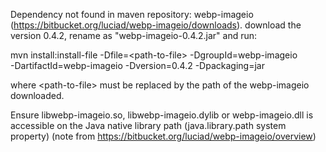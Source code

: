 Dependency not found in maven repository: webp-imageio (https://bitbucket.org/luciad/webp-imageio/downloads). download the version 0.4.2, rename as "webp-imageio-0.4.2.jar" and run:

mvn install:install-file -Dfile=\<path-to-file\> -DgroupId=webp-imageio \
    -DartifactId=webp-imageio -Dversion=0.4.2 -Dpackaging=jar
    
where \<path-to-file\> must be replaced by the path of the webp-imageio downloaded.

Ensure libwebp-imageio.so, libwebp-imageio.dylib or webp-imageio.dll is accessible on the Java native library path (java.library.path system property) (note from https://bitbucket.org/luciad/webp-imageio/overview)
